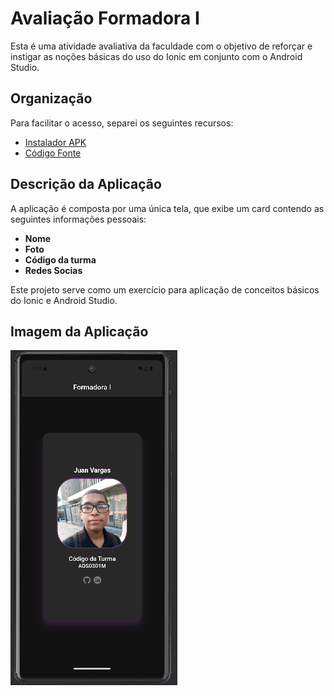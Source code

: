 # Avaliação Formadora I

Esta é uma atividade avaliativa da faculdade com o objetivo de reforçar e instigar as noções básicas do uso do Ionic em conjunto com o Android Studio.

## Organização

Para facilitar o acesso, separei os seguintes recursos:

- [Instalador APK](https://github.com/JuanVargas2004/third_semester_exam1/blob/main/app-debug.apk)
- [Código Fonte](https://github.com/JuanVargas2004/third_semester_exam1/tree/main/codigo)

## Descrição da Aplicação

A aplicação é composta por uma única tela, que exibe um card contendo as seguintes informações pessoais:

- **Nome**
- **Foto**
- **Código da turma**
- **Redes Socias**

Este projeto serve como um exercício para aplicação de conceitos básicos do Ionic e Android Studio.

## Imagem da Aplicação

![Resultado](codigo\src\assets\readme\resultado.png)
